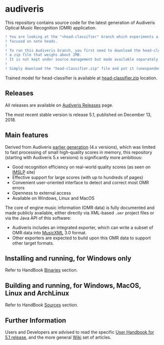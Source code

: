 # audiveris

This repository contains source code for the latest generation of Audiveris Optical
Music Recognition (OMR) application.

```diff
! You are looking at the "<head-classifier" branch which experiments a new kind of classifier,
! focused on note heads.
!
! To run this Audiveris branch, you first need to download the head-classifier trained model,
! a zip file that weighs about 2MB.
! It is not kept under source management but made available separately (see link below this note).
!
! Simply download the "head-classifier.zip" file and put it (unexpanded) in Audiveris "res" folder.
```
Trained model for head-classifier is available at [head-classifier.zip](https://drive.google.com/open?id=1AyaI-qG1taPxTKodAfSxigGOBI11_71v) location.

## Releases

All releases are available on [Audiveris Releases][releases] page.

The most recent stable version is release 5.1, published on December 13, 2018.

## Main features

Derived from Audiveris [earlier generation][audiveris-eg] (4.x versions),
which was limited to fast processing
of small high-quality scores in memory, this repository (starting with Audiveris 5.x versions) is
significantly more ambitious:

* Good recognition efficiency on real-world quality scores (as seen on [IMSLP][imslp] site)
* Effective support for large scores (with up to hundreds of pages)
* Convenient user-oriented interface to detect and correct most OMR errors
* Openness to external access
* Available on Windows, Linux and MacOS

The core of engine music information (OMR data) is fully documented and made publicly available,
either directly via XML-based `.omr` project files or via the Java API of this software:

* Audiveris includes an integrated exporter, which can write a subset of OMR data into
[MusicXML][musicxml] 3.0 format.
* Other exporters are expected to build upon this OMR data to support other target formats.

## Installing and running, for Windows only

Refer to HandBook [Binaries][binaries] section.

## Building and running, for Windows, MacOS, Linux and ArchLinux

Refer to HandBook [Sources][sources] section.

## Further Information

Users and Developers are advised to read the specific [User Handbook for 5.1 release][handbook],
and the more general [Wiki][audiveris-wiki] set of articles.

[audiveris-wiki]: https://github.com/Audiveris/audiveris/wiki
[audiveris-eg]:   htps://github.com/Audiveris/audiveris-eg
[musicxml]:       http://www.musicxml.com/
[imslp]:          https://imslp.org/
[handbook]:       https://bacchushlg.gitbooks.io/audiveris-5-1/content/
[binaries]:       https://bacchushlg.gitbooks.io/audiveris-5-1/content/install/binaries.html
[sources]:        https://bacchushlg.gitbooks.io/audiveris-5-1/content/install/sources.html
[releases]:       https://github.com/Audiveris/audiveris/releases
